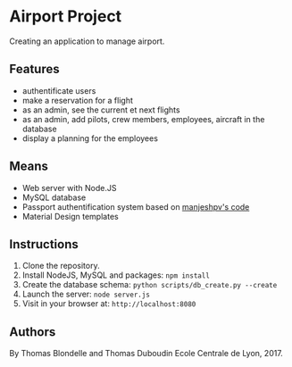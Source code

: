 # Airport Project

Creating an application to manage airport.

## Features
- authentificate users
- make a reservation for a flight
- as an admin, see the current et next flights 
- as an admin, add pilots, crew members, employees, aircraft in the database
- display a planning for the employees

## Means

- Web server with Node.JS
- MySQL database
- Passport authentification system based on [manjeshpv's code](https://github.com/manjeshpv/node-express-passport-mysql)
- Material Design templates

## Instructions
1. Clone the repository.
2. Install NodeJS, MySQL and packages: `npm install`
3. Create the database schema: `python scripts/db_create.py --create`
4. Launch the server: `node server.js`
5. Visit in your browser at: `http://localhost:8080`


## Authors

By Thomas Blondelle and Thomas Duboudin
Ecole Centrale de Lyon, 2017.


